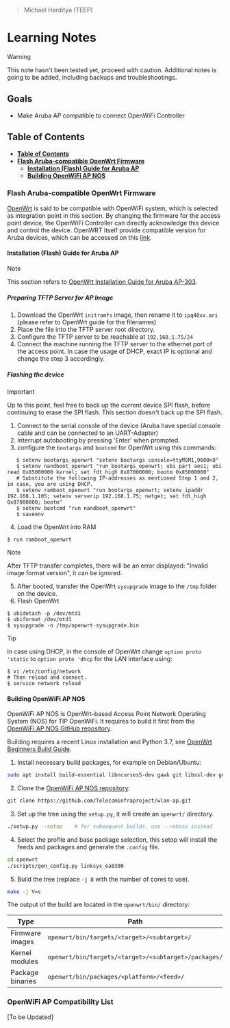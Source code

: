 >Michael Harditya (TEEP)
# Learning Notes
> [!WARNING]
> This note hasn't been tested yet, proceed with caution. Additional notes is going to be added, including backups and troubleshootings.
## Goals
- Make Aruba AP compatible to connect OpenWiFi Controller
## **Table of Contents**
- [**Table of Contents**](#table-of-contents)
- [**Flash Aruba-compatible OpenWrt Firmware**](#flash-aruba-compatible-openwrt-firmware)
    - [**Installation (Flash) Guide for Aruba AP**](#installation-flash-guide-for-aruba-ap)
    - [**Building OpenWiFi AP NOS**](#building-openwifi-ap-nos)

### Flash Aruba-compatible OpenWrt Firmware
[OpenWrt](https://openwrt.org/start) is said to be compatible with OpenWiFi system, which is selected as integration point in this section. By changing the firmware for the access point device, the OpenWiFi Controller can directly acknowledge this device and control the device. OpenWRT itself provide compatible version for Aruba devices, which can be accessed on this [link](https://openwrt.org/supported_devices).
#### Installation (Flash) Guide for Aruba AP
> [!NOTE]
> This section refers to [OpenWrt Installation Guide for Aruba AP-303](https://openwrt.org/toh/aruba/ap-303).

##### Preparing TFTP Server for AP Image
1. Download the OpenWrt ```initramfs``` image, then rename it to ```ipq40xx.ari``` (please refer to OpenWrt guide for the filenames)
2. Place the file into the TFTP server root directory.
3. Configure the TFTP server to be reachable at ```192.168.1.75/24```
4. Connect the machine running the TFTP server to the ethernet port of the access point. In case the usage of DHCP, exact IP is optional and change the step 3 accordingly.

##### Flashing the device
> [!IMPORTANT]
> Up to this point, feel free to back up the current device SPI flash, before continuing to erase the SPI flash. This section doesn't back up the SPI flash.
1. Connect to the serial console of the device (Aruba have special console cable and can be connected to an UART-Adapter)
2. Interrupt autobooting by pressing 'Enter' when prompted.
3. configure the ```bootargs``` and ```bootcmd``` for OpenWrt using this commands:
```shell
   $ setenv bootargs_openwrt "setenv bootargs console=ttyMSM1,9600n8"
   $ setenv nandboot_openwrt "run bootargs_openwrt; ubi part aos1; ubi read 0x85000000 kernel; set fdt_high 0x87000000; bootm 0x85000000"
   # Substitute the following IP-addresses as mentioned Step 1 and 2, in case, you are using DHCP.
   $ setenv ramboot_openwrt "run bootargs_openwrt; setenv ipaddr 192.168.1.105; setenv serverip 192.168.1.75; netget; set fdt_high 0x87000000; bootm" 
   $ setenv bootcmd "run nandboot_openwrt"
   $ saveenv
```
4. Load the OpenWrt into RAM
```shell
$ run ramboot_openwrt
```
> [!NOTE]
> After TFTP transfer completes, there will be an error displayed: "Invalid image format version", it can be ignored.
5. After booted, transfer the OpenWrt ```sysupgrade``` image to the ```/tmp``` folder on the device.
6. Flash OpenWrt
```shell
$ ubidetach -p /dev/mtd1
$ ubiformat /dev/mtd1
$ sysupgrade -n /tmp/openwrt-sysupgrade.bin
```
> [!TIP]
> In case using DHCP, in the console of OpenWrt change ```option proto 'static``` to ```option proto 'dhcp``` for the LAN interface using:
 ```shell
 $ vi /etc/config/network
# Then reload and connect. 
$ service network reload
 ```

 #### Building OpenWiFi AP NOS
 OpenWiFi AP NOS is OpenWrt-based Access Point Network Operating System (NOS) for TIP OpenWiFi. It requires to build it first from the [OpenWiFi AP NOS GitHub repository](https://github.com/Telecominfraproject/wlan-ap).

Building requires a recent Linux installation and Python 3.7, see [OpenWrt Beginners Build Guide](https://openwrt.org/docs/guide-developer/toolchain/beginners-build-guide).

1. Install necessary build packages, for example on Debian/Ubuntu:
```sh
sudo apt install build-essential libncurses5-dev gawk git libssl-dev gettext zlib1g-dev swig unzip time rsync python3 python3-setuptools python3-yaml
```
2. Clone the [OpenWiFi AP NOS repository](https://github.com/Telecominfraproject/wlan-ap.git):
```sh
git clone https://github.com/Telecominfraproject/wlan-ap.git
```
3. Set up the tree using the ```setup.py```, it will create an ```openwrt/``` directory.
```sh
./setup.py --setup    # for subsequent builds, use --rebase instead
```
4. Select the profile and base package selection, this setop will install the feeds and packages and generate the ```.config``` file.
```sh
cd openwrt
./scripts/gen_config.py linksys_ea8300
```
5. Build the tree (replace ```-j 8``` with the number of cores to use).
```sh
make -j V=s
```

The output of the build are located in the ```openwrt/bin/``` directory:

| Type             | Path                                                 |
| ---------------- | ---------------------------------------------------- |
| Firmware images  | `openwrt/bin/targets/<target>/<subtarget>/`          |
| Kernel modules   | `openwrt/bin/targets/<target>/<subtarget>/packages/` |
| Package binaries | `openwrt/bin/packages/<platform>/<feed>/`            |

### OpenWiFi AP Compatibility List
[To be Updated]

###
